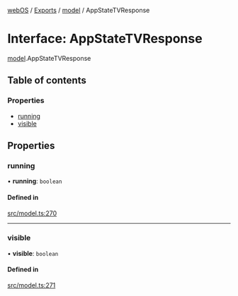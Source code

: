 [webOS](../README.md) / [Exports](../modules.md) / [model](../modules/model.md) / AppStateTVResponse

# Interface: AppStateTVResponse

[model](../modules/model.md).AppStateTVResponse

## Table of contents

### Properties

- [running](model.AppStateTVResponse.md#running)
- [visible](model.AppStateTVResponse.md#visible)

## Properties

### running

• **running**: `boolean`

#### Defined in

[src/model.ts:270](https://github.com/Dabolus/webos-tv/blob/60076f0/src/model.ts#L270)

___

### visible

• **visible**: `boolean`

#### Defined in

[src/model.ts:271](https://github.com/Dabolus/webos-tv/blob/60076f0/src/model.ts#L271)
